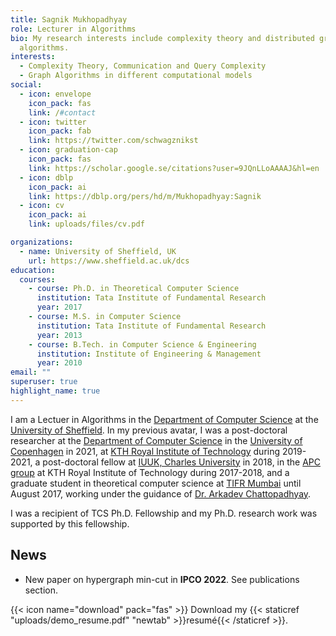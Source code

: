 ```yaml
---
title: Sagnik Mukhopadhyay
role: Lecturer in Algorithms
bio: My research interests include complexity theory and distributed graph
  algorithms.
interests:
  - Complexity Theory, Communication and Query Complexity
  - Graph Algorithms in different computational models
social:
  - icon: envelope
    icon_pack: fas
    link: /#contact
  - icon: twitter
    icon_pack: fab
    link: https://twitter.com/schwagznikst
  - icon: graduation-cap
    icon_pack: fas
    link: https://scholar.google.se/citations?user=9JQnLLoAAAAJ&hl=en
  - icon: dblp
    icon_pack: ai
    link: https://dblp.org/pers/hd/m/Mukhopadhyay:Sagnik
  - icon: cv
    icon_pack: ai
    link: uploads/files/cv.pdf

organizations:
  - name: University of Sheffield, UK
    url: https://www.sheffield.ac.uk/dcs
education:
  courses:
    - course: Ph.D. in Theoretical Computer Science
      institution: Tata Institute of Fundamental Research
      year: 2017
    - course: M.S. in Computer Science
      institution: Tata Institute of Fundamental Research
      year: 2013
    - course: B.Tech. in Computer Science & Engineering
      institution: Institute of Engineering & Management
      year: 2010
email: ""
superuser: true
highlight_name: true
---
```

I am a Lectuer in Algorithms in the [Department of Computer Science](https://www.sheffield.ac.uk/dcs) at the [University of Sheffield](https://www.sheffield.ac.uk/). In my previous avatar, I was a post-doctoral researcher at the [Department of Computer Science](https://di.ku.dk/english/) in the [University of Copenhagen](https://www.ku.dk/english/) in 2021, at [KTH Royal Institute of Technology](https://www.kth.se/en/csc) during 2019-2021, a post-doctoral fellow at [IUUK, Charles University](https://iuuk.mff.cuni.cz/) in 2018, in the [APC group](https://apc.csc.kth.se/) at KTH Royal Institute of Technology during 2017-2018, and a graduate student in theoretical computer science at [TIFR Mumbai](http://www.tcs.tifr.res.in/) until August 2017, working under the guidance of [Dr. Arkadev Chattopadhyay](http://www.tcs.tifr.res.in/~arkadev/).

I was a recipient of TCS Ph.D. Fellowship and my Ph.D. research work was supported by this fellowship.

## News

* New paper on hypergraph min-cut in **IPCO 2022**. See publications section.

{{< icon name="download" pack="fas" >}} Download my {{< staticref "uploads/demo_resume.pdf" "newtab" >}}resumé{{< /staticref >}}.